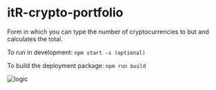 # itR-crypto-portfolio
Form in which you can type the number of cryptocurrencies to but and calculates the total.

To run in development:  `npm start -s (optional)`

To build the deployment package: `npm run build`

![logic]( http://www.itreverie.com/githubimages/itR-crypto-portfolio.png)


